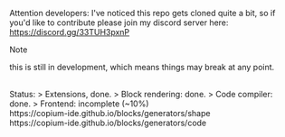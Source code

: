 Attention developers: I've noticed this repo gets cloned quite a bit, so if you'd like to contribute please join my discord server here: https://discord.gg/33TUH3pxnP
> [!NOTE]
> this is still in development, which means things may break at any point.
<br>
Status:
> Extensions, done.
> Block rendering: done.
> Code compiler: done.
> Frontend: incomplete (~10%)
<br>
https://copium-ide.github.io/blocks/generators/shape
<br>
https://copium-ide.github.io/blocks/generators/code
